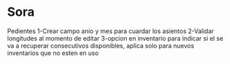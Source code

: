 # Sora

Pedientes
1-Crear campo anio y mes para cuardar los asientos
2-Validar longitudes al momento de editar
3-opcion en inventario para indicar si el se va a recuperar consecutivos disponibles, aplica solo para nuevos inventarios que no esten en uso
